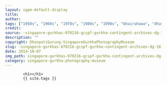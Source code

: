 ```yaml
---
layout: sgpm-default-display
title: 
author: 
tags: ["1950s", "1960s", "1970s", "1980s", "1990s", "bhairahawa", "dharan", "gurkhas", "kathmandu", "nepal", "pokhara", "singapore", "singapore gurkha archive", "singapore gurkha old photographs", "singapore gurkha photography museum", "singapore gurkhas"]
credit: 
source: -singapore-gurkhas-070216-gcspf-gurkha-contingent-archives-dg-18
description: ""
copyright: DhanpatiGurung-SingaporeGurkhaPhotographyMuseum
slug: -singapore-gurkhas-070216-gcspf-gurkha-contingent-archives-dg-18
date: 2014-10-07
img_path: singapore-gurkhas-070216-gcspf-gurkha-contingent-archives-dg-18.jpg
category: singapore-gurkha-photography-museum
---
```

	 		

	 		<h1></h1>
	 		{{ site.tags }}
	 		
